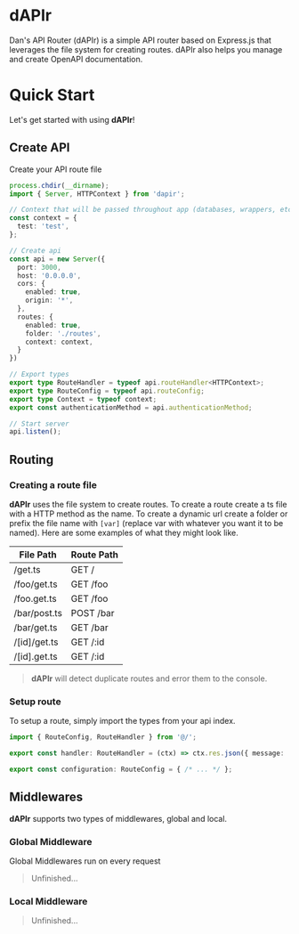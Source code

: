# dAPIr

Dan's API Router (dAPIr) is a simple API router based on Express.js that leverages the file system for creating routes. dAPIr also helps you manage and create OpenAPI documentation.

# Quick Start

Let's get started with using **dAPIr**!

## Create API

Create your API route file

```ts
process.chdir(__dirname);
import { Server, HTTPContext } from 'dapir';

// Context that will be passed throughout app (databases, wrappers, etc)
const context = {
  test: 'test',
};

// Create api
const api = new Server({
  port: 3000,
  host: '0.0.0.0',
  cors: {
    enabled: true,
    origin: '*',
  },
  routes: {
    enabled: true,
    folder: './routes',
    context: context,
  }
})

// Export types
export type RouteHandler = typeof api.routeHandler<HTTPContext>;
export type RouteConfig = typeof api.routeConfig;
export type Context = typeof context;
export const authenticationMethod = api.authenticationMethod;

// Start server
api.listen();
```

## Routing

### Creating a route file

**dAPIr** uses the file system to create routes. To create a route create a ts file with a HTTP method as the name. To create a dynamic url create a folder or prefix the file name with `[var]` (replace var with whatever you want it to be named). Here are some examples of what they might look like.

| File Path | Route Path |
|---|---|
| /get.ts | GET / |
| /foo/get.ts | GET /foo |
| /foo.get.ts | GET /foo |
| /bar/post.ts | POST /bar |
| /bar/get.ts | GET /bar |
| /[id]/get.ts | GET /:id |
| /[id].get.ts | GET /:id |

> **dAPIr** will detect duplicate routes and error them to the console.

### Setup route

To setup a route, simply import the types from your api index.

```ts
import { RouteConfig, RouteHandler } from '@/';

export const handler: RouteHandler = (ctx) => ctx.res.json({ message: 'Hello World' });

export const configuration: RouteConfig = { /* ... */ };
```

## Middlewares

**dAPIr** supports two types of middlewares, global and local.

### Global Middleware

Global Middlewares run on every request

> Unfinished...

### Local Middleware

> Unfinished...